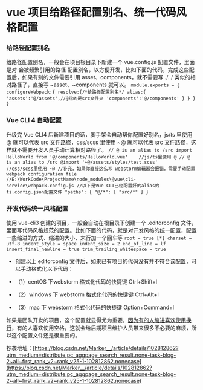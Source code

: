 # vue 项目给路径配置别名、统一代码风格配置

### 给路径配置别名
给路径配置别名，一般会在项目根目录下新建一个 vue.config.js 配置文件，里面是对 会被频繁引用的路径 配置别名，以方便开发，比如下面的代码，完成这些配置后，如果有别的文件需要引用 asset、components，就不需要写 ./../ 类似的相对路径了，直接写 ~asset、~components 就可以。
`
module.exports = {
  configureWebpack:{
    resolve:{/*给路径配置别名*/
      alias:{
        'assets':'@/assets',//@指的是src文件夹
        'components':'@/components'
      }
    }
  }
}
`

### Vue CLI 4 自动配置
升级完 Vue CLI4 后新建项目的话，脚手架会自动帮你配置好别名，js/ts 里使用 @ 就可以代表 src 文件路径，css/scss 里使用 ~@ 就可以代表 src 文件路径，这样就不需要开发人员手动计算相对路径了。
`
// @ is an alias to /src
import HelloWorld from '@/components/HelloWorld.vue'    //js/ts里使用 @
// @ is an alias to /src
@import '~@/assets/styles/test.scss'                    //css/scss里使用 ~@
//补充，如果你直接这么写 webstorm编辑器会报错，需要手动配置webpack configuration file
//E:\WorkCode\ProjectName\node_modules\@vue\cli-service\webpack.config.js
//以下是Vue CLI已经配置好的alias的ts.config.json配置文件
"paths": {
    "@/*": [
        "src/*"
    ]
}
`

### 开发代码统一风格配置
使用 vue-cli3 创建的项目，一般会自动在根目录下创建一个 .editorconfig 文件，里面写代码风格规范的配置。比如下面的代码，就是对开发风格的统一配置，配置一些缩进的方式、缩进的大小、末行加一个回车等
`
root = true
[*]
charset = utf-8
indent_style = space
indent_size = 2
end_of_line = lf
insert_final_newline = true
trim_trailing_whitespace = true
`

+ 创建以上 editorconfig 文件后，如果已有项目的代码没有并不符合该配置，可以手动格式化以下代码：
 + （1）centOS 下webstorm 格式化代码的快捷键 Ctrl+Shift+l 

 + （2）windows 下 webstorm 格式化代码的快键键 Ctrl+Alt+l

 + （3）mac 下 webstorm 格式化代码的快捷键 Option+Command+l

如果是团队开发的项目，这个配置就显得尤为重要，[因为有的人缩进喜欢使用换行](https://blog.csdn.net/Marker__/article/details/102812862?utm_medium=distribute.pc_aggpage_search_result.none-task-blog-2~all~first_rank_v2~rank_v25-1-102812862.nonecase)，有的人喜欢使用空格，这就会给后期项目维护人员带来很多不必要的麻烦，所以这个配置文件还是很重要的。

抄袭地址：[https://blog.csdn.net/Marker__/article/details/102812862?utm_medium=distribute.pc_aggpage_search_result.none-task-blog-2~all~first_rank_v2~rank_v25-1-102812862.nonecase](https://blog.csdn.net/Marker__/article/details/102812862?utm_medium=distribute.pc_aggpage_search_result.none-task-blog-2~all~first_rank_v2~rank_v25-1-102812862.nonecase)